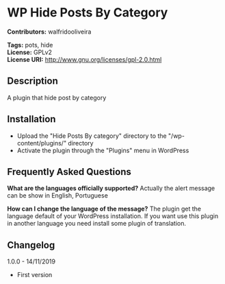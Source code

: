 # WP Hide Posts By Category 
**Contributors:** walfridooliveira

**Tags:** pots, hide   
**License:** GPLv2  
**License URI:** http://www.gnu.org/licenses/gpl-2.0.html  

## Description 
A plugin that hide post by category

## Installation 
* Upload the "Hide Posts By category" directory to the "/wp-content/plugins/" directory
* Activate the plugin through the "Plugins" menu in WordPress

## Frequently Asked Questions 
**What are the languages officially supported?**
Actually the alert message can be show in English, Portuguese

**How can I change the language of the message?**
The plugin get the language default of your WordPress installation. If you want use this plugin in another language you need install some plugin of translation.

## Changelog 
1.0.0 - 14/11/2019
* First version  
